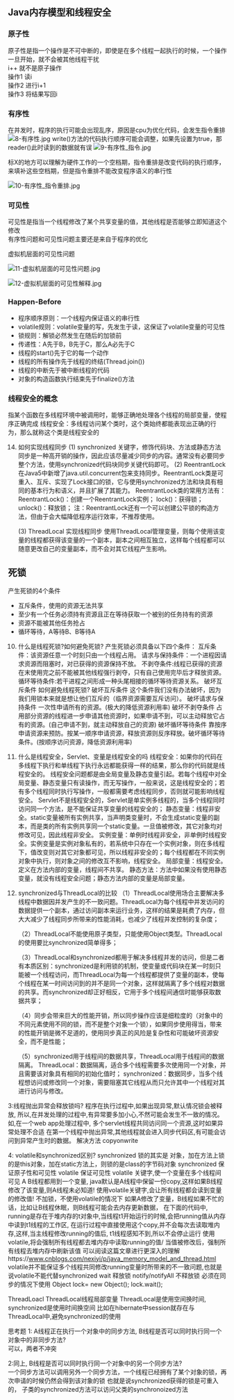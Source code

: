 
## Java内存模型和线程安全
### 原子性
原子性是指一个操作是不可中断的，即使是在多个线程一起执行的时候，一个操作一旦开始，就不会被其他线程干扰  
i++ 就不是原子操作  
操作1 读i  
操作2 进行i+1  
操作3 将结果写回i  

### 有序性
在并发时，程序的执行可能会出现乱序，原因是cpu为优化代码，会发生指令重排  
![8-有序性.jpg](./images/8-有序性.jpg)
write()方法的代码执行顺序可能会调整，如果先设置为true，那reader()此时读到的数据就有误 
![9-有序性_指令.jpg](./images/9-有序性_指令.jpg)

标X的地方可以理解为硬件工作的一个空档期，指令重排是改变代码的执行顺序，来填补这些空档期，但是指令重排不能改变程序语义的串行性

![10-有序性_指令重排.jpg](./images/10-有序性_指令重排.jpg)

### 可见性
可见性是指当一个线程修改了某个共享变量的值，其他线程是否能够立即知道这个修改  
有序性问题和可见性问题主要还是来自于程序的优化

虚拟机层面的可见性问题  

![11-虚拟机层面的可见性问题.jpg](images/11-虚拟机层面的可见性问题.jpg)

![12-虚拟机层面的可见性解释.jpg](images/12-虚拟机层面的可见性解释.jpg)

### Happen-Before
- 程序顺序原则：一个线程内保证语义的串行性
- volatile规则：volatile变量的写，先发生于读，这保证了volatile变量的可见性
- 锁规则：解锁必然发生在随后的加锁前
- 传递性：A先于B，B先于C，那么A必先于C
- 线程的start()先于它的每一个动作
- 线程的所有操作先于线程的终结(Thread.join()) 
- 线程的中断先于被中断线程的代码
- 对象的构造函数执行结束先于finalize()方法

### 线程安全的概念
指某个函数在多线程环境中被调用时，能够正确地处理各个线程的局部变量，使程序正确完成
线程安全：多线程访问某个类时，这个类始终都能表现出正确的行为，那么就称这个类是线程安全的

14. 如何实现线程同步
    (1) synchronized 关键字，修饰代码块、方法或静态方法
        同步是一种高开销的操作，因此应该尽量减少同步的内容。通常没有必要同步整个方法，使用synchronized代码块同步关键代码即可。
    (2) ReentrantLock 
        在Java5中新增了java.util.concurrent包来支持同步。ReentrantLock类是可重入、互斥、实现了Lock接口的锁，它与使用synchronized方法和块具有相同的基本行为和语义，并且扩展了其能力。
        ReentrantLock类的常用方法有：
        ReentrantLock()：创建一个ReentrantLock实例；
        lock()：获得锁；
        unlock()：释放锁；
        注：ReentrantLock还有一个可以创建公平锁的构造方法，但由于会大幅降低程序运行效率，不推荐使用。

    (3) ThreadLocal 实现线程同步
        使用ThreadLocal管理变量，则每个使用该变量的线程都获得该变量的一个副本，副本之间相互独立，这样每个线程都可以随意更改自己的变量副本，而不会对其它线程产生影响。
  

## 死锁
产生死锁的4个条件  
- 互斥条件，使用的资源无法共享
- 至少有一个任务必须持有资源且正在等待获取一个被别的任务持有的资源
- 资源不能被其他任务抢占
- 循环等待，A等待B、B等待A

10. 什么是线程死锁?如何避免死锁?
    产生死锁必须具备以下四个条件：
        互斥条件：该资源任意一个时刻只由一个线程占用。
        请求与保持条件：一个进程因请求资源而阻塞时，对已获得的资源保持不放。
        不剥夺条件:线程已获得的资源在末使用完之前不能被其他线程强行剥夺，只有自己使用完毕后才释放资源。
        循环等待条件:若干进程之间形成一种头尾相接的循环等待资源关系。
        破坏互斥条件
        如何避免线程死锁?
        破坏互斥条件        这个条件我们没有办法破坏，因为我们用锁本来就是想让他们互斥的（临界资源需要互斥访问）。
        破坏请求与保持条件  一次性申请所有的资源。(极大的降低资源利用率)
        破坏不剥夺条件      占用部分资源的线程进一步申请其他资源时，如果申请不到，可以主动释放它占有的资源。(自己申请不到，就主动释放自己的资源)
        破坏循环等待条件    靠按序申请资源来预防。按某一顺序申请资源，释放资源则反序释放。破坏循环等待条件。(按顺序访问资源，降低资源利用率)

18. 什么是线程安全，Servlet、变量是线程安全的吗
    线程安全：如果你的代码在多线程下执行和单线程下执行永远都能获得一样的结果，那么你的代码就是线程安全的。
    线程安全问题都是由全局变量及静态变量引起。若每个线程中对全局变量、静态变量只有读操作，而无写操作，一般来说，这是线程安全的；若有多个线程同时执行写操作，一般都需要考虑线程同步，否则就可能影响线程安全。
    Servlet不是线程安全的，Servlet是单实例多线程的，当多个线程同时访问同一个方法，是不能保证共享变量的线程安全的；
    静态变量：线程非安全。static变量被所有实例共享，当声明类变量时，不会生成static变量的副本，而是类的所有实例共享同一个static变量。一旦值被修改，其它对象均对修改可见，因此线程非安全。
    实例变量：单例时线程非安全，非单例时线程安全。实例变量是实例对象私有的，若系统中只存在一个实例对象，则在多线程下，值改变则对其它对象都可见，所以线程非安全的；每个线程都在不同实例对象中执行，则对象之间的修改互不影响，线程安全。
    局部变量：线程安全。定义在方法内部的变量，线程间不共享。
    静态方法：方法中如果没有使用静态变量，就没有线程安全问题；静态方法内部的变量是局部变量。


24. synchronized与ThreadLocal的比较
    （1）ThreadLocal使用场合主要解决多线程中数据因并发产生的不一致问题。ThreadLocal为每个线程中并发访问的数据提供一个副本，通过访问副本来运行业务，这样的结果是耗费了内存，但大大减少了线程同步所带来的性能消耗，也减少了线程并发控制的复杂度；

    （2）ThreadLocal不能使用原子类型，只能使用Object类型。ThreadLocal的使用要比synchronized简单得多；

    （3）ThreadLocal和synchronized都用于解决多线程并发的访问，但是二者有本质区别：synchronized是利用锁的机制，使变量或代码块在某一时刻只能被一个线程访问，而ThreadLocal为每一个线程都提供了变量的副本，使每个线程在某一时间访问到的并不是同一个对象，这样就隔离了多个线程对数据的共享。而synchronized却正好相反，它用于多个线程间通信时能够获取数据共享；

    （4）同步会带来巨大的性能开销，所以同步操作应该是细粒度的（对象中的不同元素使用不同的锁，而不是整个对象一个锁），如果同步使用得当，带来的性能开销是微不足道的，使用同步真正的风险是复杂性和可能破坏资源安全，而不是性能；

    （5）synchronized用于线程间的数据共享，ThreadLocal用于线程间的数据隔离。
    ThreadLocal：数据隔离，适合多个线程需要多次使用同一个对象，并且需要该对象具有相同的初始化值时；
    synchronized：数据同步，当多个线程想访问或修改同一个对象，需要阻塞其它线程从而只允许其中一个线程对其进行访问与修改。

3:线程抛出异常会释放锁吗?
程序在执行过程中,如果出现异常,默认情况锁会被释放,
所以,在并发处理的过程中,有异常要多加小心,不然可能会发生不一致的情况。
如,在一个web app处理过程中, 多个servlet线程共同访问同一个资源,这时如果异常处理不合适
在第一个线程中抛出异常,其他线程就会进入同步代码区,有可能会访问到异常产生时的数据。
解决方法 copyonwrite

4: volatile和synchronized区别?
synchronized 锁的其实是 对象，加在方法上锁的是this对象，加在static方法上，则锁的是class的字节码对象
synchronized 保证原子性和可见性  volatile 保证可见性 
volatile 关键字,使一个变量在多个线程间可见
A B线程都用到一个变量, java默认是A线程中保留一份copy,这样如果B线程修改了该变量,则A线程未必知道!
使用volatile关键字,会让所有线程都会读到变量的修改值!
不加锁，不使用volatile的情况下 如果A修改了变量，B线程如果不忙的话，比如让B线程休眠，则B线程可能会去内存更新数据，
在下面的代码中, running是存在于堆内存的t对象中,当线程t1开始运行的时候,会把running值从内存中读到t1线程的工作区,
在运行过程中直接使用这个copy,并不会每次去读取堆内存,这样,当主线程修改running的值后, t1线程感知不到,所以不会停止运行
使用volatile,将会强制所有线程都去堆内存中读取running的值/ 当值被修改后，强制所有线程去堆内存中刷新该值
可以阅读这篇文章进行更深入的理解https://www.cnblogs.com/nexiyi/p/java_memory_model_and_thread.html
volatile并不能保证多个线程共同修改running变量时所带来的不一致问题,也就是说volatile不能代替synchronized
wait 释放锁   notify/notifyAll 不释放锁  必须在同步的情况下使用
Object lock= new Object();
lock.wait();

ThreadLoacl
ThreadLocal线程局部变量 ThreadLocal是使用空间换时间, synchronized是使用时间换空间
比如在hibernate中session就存在与ThreadLocal中,避免synchronized的使用

思考题
1: A线程正在执行一个对象中的同步方法, B线程是否可以同时执行同一个对象中的非同步方法?    
可以，两者不冲突

2:同上, B线程是否可以同时执行同一个对象中的另一个同步方法?  
一个同步方法可以调用另外一个同步方法，一个线程已经拥有了某个对象的锁，再次申请的时候仍然会得到该对象的锁
也就是说synchronized获得的锁是可重入的， 子类的synchronized方法可以访问父类的synchronoized方法


